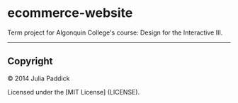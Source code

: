# ecommerce-website

Term project for Algonquin College's course: Design for the Interactive III.

---

## Copyright

© 2014 Julia Paddick

Licensed under the [MIT License] (LICENSE).